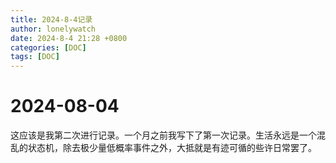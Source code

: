 ```yaml
---
title: 2024-8-4记录
author: lonelywatch
date: 2024-8-4 21:28 +0800
categories: [DOC]
tags: [DOC] 
---
```


# 2024-08-04

这应该是我第二次进行记录。一个月之前我写下了第一次记录。生活永远是一个混乱的状态机，除去极少量低概率事件之外，大抵就是有迹可循的些许日常罢了。




